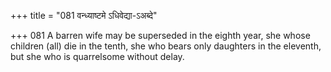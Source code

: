 +++
title = "081 वन्ध्याष्टमे ऽधिवेद्या-ऽअब्दे"

+++
081	A barren wife may be superseded in the eighth year, she whose children (all) die in the tenth, she who bears only daughters in the eleventh, but she who is quarrelsome without delay.